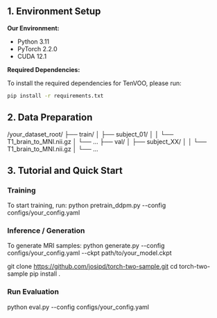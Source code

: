 ## 1. Environment Setup

**Our Environment:**

- Python 3.11  
- PyTorch 2.2.0  
- CUDA 12.1  

**Required Dependencies:**

To install the required dependencies for TenVOO, please run:

```bash
pip install -r requirements.txt
```

## 2. Data Preparation
/your_dataset_root/
├── train/
│   ├── subject_01/
│   │   └── T1_brain_to_MNI.nii.gz
│   └── ...
├── val/
│   ├── subject_XX/
│   │   └── T1_brain_to_MNI.nii.gz
│   └── ...




## 3. Tutorial and Quick Start
### Training
To start training, run:
python pretrain_ddpm.py --config configs/your_config.yaml
### Inference / Generation
To generate MRI samples:
python generate.py --config configs/your_config.yaml --ckpt path/to/your_model.ckpt

git clone https://github.com/josipd/torch-two-sample.git
cd torch-two-sample
pip install .
### Run Evaluation
python eval.py --config configs/your_config.yaml
